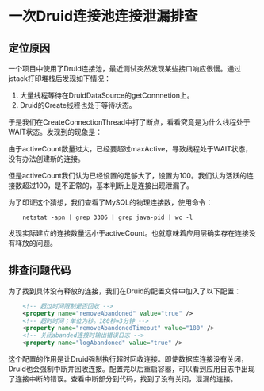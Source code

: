 # 一次Druid连接池连接泄漏排查
## 定位原因
一个项目中使用了Druid连接池，最近测试突然发现某些接口响应很慢。通过jstack打印堆栈后发现如下情况：

1. 大量线程等待在DruidDataSource的getConnnetion上。
2. Druid的Create线程也处于等待状态。

于是我们在CreateConnectionThread中打了断点，看看究竟是为什么线程处于WAIT状态。发现到的现象是：

由于activeCount数量过大，已经要超过maxActive，导致线程处于WAIT状态，没有办法创建新的连接。

但是activeCount我们认为已经设置的足够大了，设置为100。我们认为活跃的连接数超过100，是不正常的，基本判断上是连接出现泄漏了。

为了印证这个猜想，我们查看了MySQL的物理连接数，使用命令：

```shell
	netstat -apn | grep 3306 | grep java-pid | wc -l
```

发现实际建立的连接数量远小于activeCount。也就意味着应用层确实存在连接没有释放的问题。
## 排查问题代码
为了找到具体没有释放的连接，我们在Druid的配置文件中加入了以下配置：

```xml
	<!-- 超过时间限制是否回收 -->  
	<property name="removeAbandoned" value="true" />  
	<!-- 超时时间；单位为秒。180秒=3分钟 -->  
	<property name="removeAbandonedTimeout" value="180" />  
	<!-- 关闭abanded连接时输出错误日志 -->  
	<property name="logAbandoned" value="true" />   
```

这个配置的作用是让Druid强制执行超时回收连接。即使数据库连接没有关闭，Druid也会强制中断并回收连接。配置完以后重启容器，可以看到应用日志中出现了连接中断的错误。查看中断部分到代码，找到了没有关闭，泄漏的连接。
